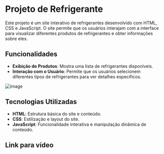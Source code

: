 # Projeto de Refrigerante

Este projeto é um site interativo de refrigerantes desenvolvido com HTML, CSS e JavaScript. O site permite que os usuários interajam com a interface para visualizar diferentes produtos de refrigerantes e obter informações sobre eles.

## Funcionalidades

- **Exibição de Produtos**: Mostra uma lista de refrigerantes disponíveis.
- **Interação com o Usuário**: Permite que os usuários selecionem diferentes tipos de refrigerantes para ver detalhes específicos.


![image](https://github.com/user-attachments/assets/c2a5f319-f378-4e00-acf7-3da3f569517c)


## Tecnologias Utilizadas

- **HTML**: Estrutura básica do site e conteúdo.
- **CSS**: Estilização e layout do site.
- **JavaScript**: Funcionalidade interativa e manipulação dinâmica de conteúdo.


## Link para vídeo
